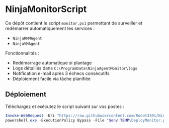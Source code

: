 # NinjaMonitorScript

Ce dépôt contient le script `monitor.ps1` permettant de surveiller et redémarrer automatiquement les services :

- `NinjaRMMAgent`
- `NinjaVMAgent`

Fonctionnalités :
- Redémarrage automatique si plantage
- Logs détaillés dans `C:\ProgramData\NinjaAgentMonitor\logs`
- Notification e-mail après 3 échecs consécutifs
- Déploiement facile via tâche planifiée

## Déploiement

Téléchargez et exécutez le script suivant sur vos postes :

```powershell
Invoke-WebRequest -Uri "https://raw.githubusercontent.com/Rooot3301/NinjaMonitorScript/main/DeployMonitor.ps1" -OutFile "$env:TEMP\DeployMonitor.ps1"
powershell.exe -ExecutionPolicy Bypass -File "$env:TEMP\DeployMonitor.ps1"

